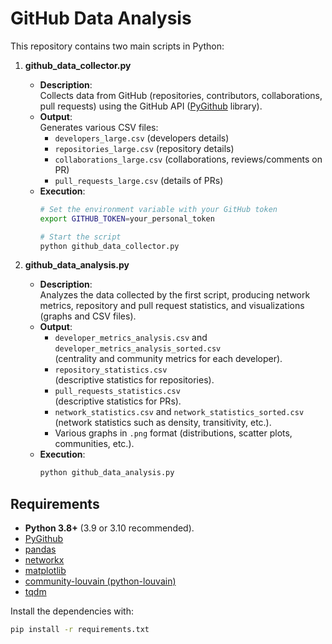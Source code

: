 # GitHub Data Analysis

This repository contains two main scripts in Python:

1. **github_data_collector.py**  
   - **Description**:  
     Collects data from GitHub (repositories, contributors, collaborations, pull requests) using the GitHub API ([PyGithub](https://github.com/PyGithub/PyGithub) library).
   - **Output**:  
     Generates various CSV files:
     - `developers_large.csv` (developers details)
     - `repositories_large.csv` (repository details)
     - `collaborations_large.csv` (collaborations, reviews/comments on PR)
     - `pull_requests_large.csv` (details of PRs)
   - **Execution**:
     ```bash
     # Set the environment variable with your GitHub token
     export GITHUB_TOKEN=your_personal_token

     # Start the script
     python github_data_collector.py
     ```

2. **github_data_analysis.py**  
   - **Description**:  
     Analyzes the data collected by the first script, producing network metrics, repository and pull request statistics, and visualizations (graphs and CSV files).
   - **Output**:
     - `developer_metrics_analysis.csv` and `developer_metrics_analysis_sorted.csv`  
       (centrality and community metrics for each developer).
     - `repository_statistics.csv`  
       (descriptive statistics for repositories).
     - `pull_requests_statistics.csv`  
       (descriptive statistics for PRs).
     - `network_statistics.csv` and `network_statistics_sorted.csv`  
       (network statistics such as density, transitivity, etc.).
     - Various graphs in `.png` format (distributions, scatter plots, communities, etc.).
   - **Execution**:
     ```bash
     python github_data_analysis.py
     ```

## Requirements

- **Python 3.8+** (3.9 or 3.10 recommended).
- [PyGithub](https://github.com/PyGithub/PyGithub)
- [pandas](https://pandas.pydata.org/)
- [networkx](https://networkx.org/)
- [matplotlib](https://matplotlib.org/)
- [community-louvain (python-louvain)](https://pypi.org/project/python-louvain/)
- [tqdm](https://pypi.org/project/tqdm/)

Install the dependencies with:
```bash
pip install -r requirements.txt